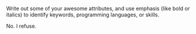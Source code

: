 Write out some of your awesome attributes, and use emphasis (like bold or italics) to identify keywords, programming languages, or skills. 

No. I refuse.
